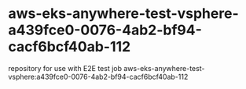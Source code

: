 # aws-eks-anywhere-test-vsphere-a439fce0-0076-4ab2-bf94-cacf6bcf40ab-112
repository for use with E2E test job aws-eks-anywhere-test-vsphere:a439fce0-0076-4ab2-bf94-cacf6bcf40ab-112
